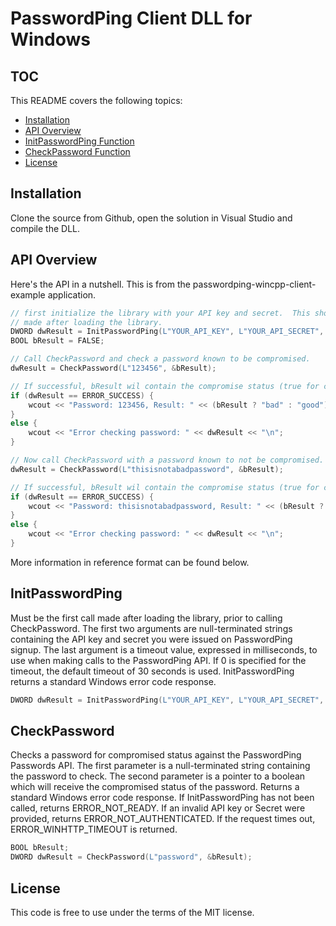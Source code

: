 # PasswordPing Client DLL for Windows

## TOC

This README covers the following topics:

- [Installation](#installation)
- [API Overview](#api-overview)
- [InitPasswordPing Function](#initpasswordping-function)
- [CheckPassword Function](#checkpassword-function)
- [License](#license)

## Installation

Clone the source from Github, open the solution in Visual Studio and compile the DLL.  

## API Overview

Here's the API in a nutshell.  This is from the passwordping-wincpp-client-example application.

```cpp
// first initialize the library with your API key and secret.  This should always be the first call
// made after loading the library.
DWORD dwResult = InitPasswordPing(L"YOUR_API_KEY", L"YOUR_API_SECRET", 0 /* a timeout value in ms for API calls, or 0 for default timeout */);
BOOL bResult = FALSE;

// Call CheckPassword and check a password known to be compromised.
dwResult = CheckPassword(L"123456", &bResult);

// If successful, bResult wil contain the compromise status (true for compromised and false for not)
if (dwResult == ERROR_SUCCESS) {
	wcout << "Password: 123456, Result: " << (bResult ? "bad" : "good") << "\n";
}
else {
	wcout << "Error checking password: " << dwResult << "\n";
}

// Now call CheckPassword with a password known to not be compromised. 
dwResult = CheckPassword(L"thisisnotabadpassword", &bResult);

// If successful, bResult wil contain the compromise status (true for compromised and false for not)
if (dwResult == ERROR_SUCCESS) {
	wcout << "Password: thisisnotabadpassword, Result: " << (bResult ? "bad" : "good") << "\n";
}
else {
	wcout << "Error checking password: " << dwResult << "\n";
}
```

More information in reference format can be found below.

## InitPasswordPing

Must be the first call made after loading the library, prior to calling CheckPassword. The first two arguments are null-terminated strings containing the API key and secret you were issued on PasswordPing signup.  The last argument is a timeout value, expressed in milliseconds, to use when making calls to the PasswordPing API.  If 0 is specified for the timeout, the default timeout of 30 seconds is used.  InitPasswordPing returns a standard Windows error code response.

```cpp
DWORD dwResult = InitPasswordPing(L"YOUR_API_KEY", L"YOUR_API_SECRET", 0 /* a timeout value in ms for API calls, or 0 for default timeout */);
```

## CheckPassword

Checks a password for compromised status against the PasswordPing Passwords API.  The first parameter is a null-terminated string containing the password to check.  The second parameter is a pointer to a boolean which will receive the compromised status of the password.  Returns a standard Windows error code response.  If InitPasswordPing has not been called, returns ERROR_NOT_READY.  If an invalid API key or Secret were provided, returns ERROR_NOT_AUTHENTICATED.  If the request times out, ERROR_WINHTTP_TIMEOUT is returned.

```cpp
BOOL bResult;
DWORD dwResult = CheckPassword(L"password", &bResult);
```

## License

This code is free to use under the terms of the MIT license.
